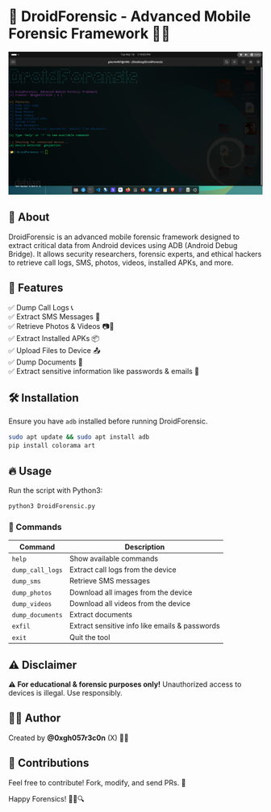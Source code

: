 # 📱 DroidForensic - Advanced Mobile Forensic Framework 🕵️‍♂️

![DroidForensic Banner](logo.png)  

## 🚀 About
DroidForensic is an advanced mobile forensic framework designed to extract critical data from Android devices using ADB (Android Debug Bridge). It allows security researchers, forensic experts, and ethical hackers to retrieve call logs, SMS, photos, videos, installed APKs, and more.  

## 🎯 Features
✅ Dump Call Logs 📞  
✅ Extract SMS Messages 📩  
✅ Retrieve Photos & Videos 📷🎥  
✅ Extract Installed APKs 📦  
✅ Upload Files to Device 📤  
✅ Dump Documents 📑  
✅ Extract sensitive information like passwords & emails 🔑  

## 🛠️ Installation
Ensure you have `adb` installed before running DroidForensic.  
```bash
sudo apt update && sudo apt install adb
pip install colorama art
```

## 🔥 Usage
Run the script with Python3:  
```bash
python3 DroidForensic.py
```

### 📜 Commands
| Command | Description |
|---------|-------------|
| `help` | Show available commands |
| `dump_call_logs` | Extract call logs from the device |
| `dump_sms` | Retrieve SMS messages |
| `dump_photos` | Download all images from the device |
| `dump_videos` | Download all videos from the device |
| `dump_documents` | Extract documents |
| `exfil` | Extract sensitive info like emails & passwords |
| `exit` | Quit the tool |

## ⚠️ Disclaimer
**⚠️ For educational & forensic purposes only!** Unauthorized access to devices is illegal. Use responsibly.  

## 👨‍💻 Author
Created by **@0xgh057r3c0n** (X) 🕵️‍♂️  

## 🎁 Contributions
Feel free to contribute! Fork, modify, and send PRs. 💖  

Happy Forensics! 🕵️‍♂️🔍

